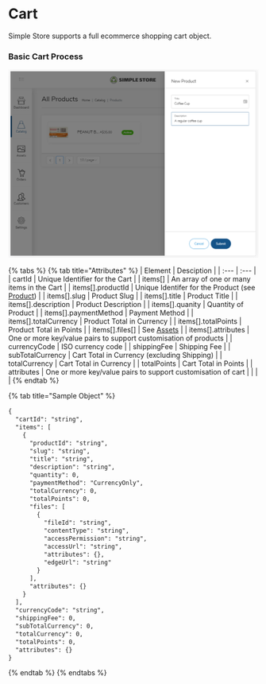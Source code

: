 # Cart

Simple Store supports a full ecommerce shopping cart object.

### Basic Cart Process

![](../../.gitbook/assets/image%20%289%29.png)

{% tabs %}
{% tab title="Attributes" %}
| Element | Desciption |
| :--- | :--- |
| cartId | Unique Identifier for the Cart |
| items\[\] | An array of one or many items in the Cart |
| items\[\].productId | Unique Identifer for the Product \(see [Product](../../catalog/product.md)\) |
| items\[\].slug | Product Slug |
| items\[\].title | Product Title |
| items\[\].description | Product Description |
| items\[\].quanity | Quantity of Product |
| items\[\].paymentMethod | Payment Method |
| items\[\].totalCurrency | Product Total in Currency |
| items\[\].totalPoints | Product Total in Points |
| items\[\].files\[\] | See [Assets](../../assets-1/assets.md) |
| items\[\].attributes | One or more key/value pairs to support customisation of products |
| currencyCode | ISO currency code |
| shippingFee | Shipping Fee |
| subTotalCurrency | Cart Total in Currency \(excluding Shipping\) |
| totalCurrency | Cart Total in Currency |
| totalPoints | Cart Total in Points |
| attributes | One or more key/value pairs to support customisation of cart |
|  |  |
{% endtab %}

{% tab title="Sample Object" %}
```text
{
  "cartId": "string",
  "items": [
    {
      "productId": "string",
      "slug": "string",
      "title": "string",
      "description": "string",
      "quantity": 0,
      "paymentMethod": "CurrencyOnly",
      "totalCurrency": 0,
      "totalPoints": 0,
      "files": [
        {
          "fileId": "string",
          "contentType": "string",
          "accessPermission": "string",
          "accessUrl": "string",
          "attributes": {},
          "edgeUrl": "string"
        }
      ],
      "attributes": {}
    }
  ],
  "currencyCode": "string",
  "shippingFee": 0,
  "subTotalCurrency": 0,
  "totalCurrency": 0,
  "totalPoints": 0,
  "attributes": {}
}
```
{% endtab %}
{% endtabs %}





